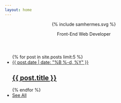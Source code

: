 ```yaml
---
layout: home
---
```

<header class="home-header">
  {% include samhermes.svg %}
  <p>Front-End Web Developer</p>
</header>
<div class="post-list">
  <ul>
  {% for post in site.posts limit:5 %}
    <li>
    <a class="post-link" href="{{ post.url | prepend: site.baseurl }}">
      <span class="post-meta">{{ post.date | date: "%B %-d, %Y" }}</span>
      <h2>{{ post.title }}</h2>
    </a>
    </li>
  {% endfor %}
    <li class="see-all"><a href="/posts"><span>See All</span></a></li>
  </ul>
</div>


